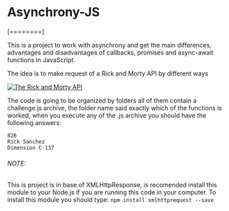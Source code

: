 # Asynchrony-JS
[========]

This is a project to work with asynchrony and get the main differences, advantages and disadvantages of callbacks, promises and async-await functions in JavaScript.

The idea is to make request of a Rick and Morty API by different ways

[![The Rick and Morty API](https://repository-images.githubusercontent.com/120371205/b6740400-92d4-11ea-8a13-d5f6e0558e9b)](https://rickandmortyapi.com)


The code is going to be organized by folders all of them contain a challenge.js archive, the folder name said exactly which of the functions is worked, when you execute any of the .js archive you should have the following answers:
```
826
Rick Sanchez
Dimension C-137
```
###### NOTE:
This is project is in base of XMLHttpResponse, is recomended install this module to your Node.js if you are running this code in your computer.
To install this module you should type:
```npm install xmlhttprequest --save```
